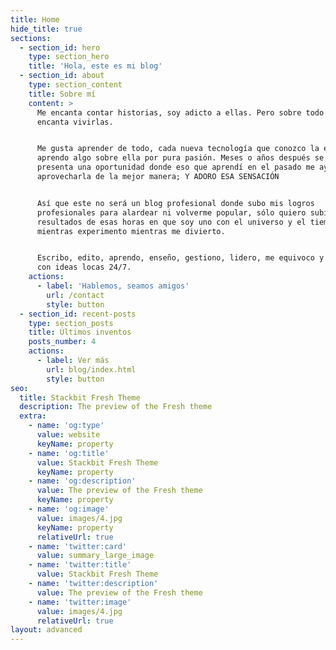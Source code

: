 ```yaml
---
title: Home
hide_title: true
sections:
  - section_id: hero
    type: section_hero
    title: 'Hola, este es mi blog'
  - section_id: about
    type: section_content
    title: Sobre mí
    content: >
      Me encanta contar historias, soy adicto a ellas. Pero sobre todo me
      encanta vivirlas.


      Me gusta aprender de todo, cada nueva tecnología que conozco la exploro y
      aprendo algo sobre ella por pura pasión. Meses o años después se me
      presenta una oportunidad donde eso que aprendí en el pasado me ayuda a
      aprovecharla de la mejor manera; Y ADORO ESA SENSACIÓN


      Así que este no será un blog profesional donde subo mis logros
      profesionales para alardear ni volverme popular, sólo quiero subir los
      resultados de esas horas en que soy uno con el universo y el tiempo vuelva
      mientras experimento mientras me divierto.


      Escribo, edito, aprendo, enseño, gestiono, lidero, me equivoco y sorprendo
      con ideas locas 24/7.
    actions:
      - label: 'Hablemos, seamos amigos'
        url: /contact
        style: button
  - section_id: recent-posts
    type: section_posts
    title: Últimos inventos
    posts_number: 4
    actions:
      - label: Ver más
        url: blog/index.html
        style: button
seo:
  title: Stackbit Fresh Theme
  description: The preview of the Fresh theme
  extra:
    - name: 'og:type'
      value: website
      keyName: property
    - name: 'og:title'
      value: Stackbit Fresh Theme
      keyName: property
    - name: 'og:description'
      value: The preview of the Fresh theme
      keyName: property
    - name: 'og:image'
      value: images/4.jpg
      keyName: property
      relativeUrl: true
    - name: 'twitter:card'
      value: summary_large_image
    - name: 'twitter:title'
      value: Stackbit Fresh Theme
    - name: 'twitter:description'
      value: The preview of the Fresh theme
    - name: 'twitter:image'
      value: images/4.jpg
      relativeUrl: true
layout: advanced
---
```

